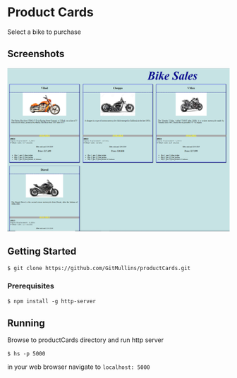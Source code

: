 # Product Cards
Select a bike to purchase

## Screenshots
![image of bikes](https://raw.githubusercontent.com/GitMullins/productCards/master/Screenshot.png)

## Getting Started
```
$ git clone https://github.com/GitMullins/productCards.git
```

### Prerequisites
```
$ npm install -g http-server
```
## Running
Browse to productCards directory and run http server  
```
$ hs -p 5000
```

in your web browser navigate to `localhost: 5000`

